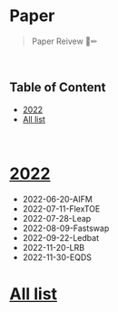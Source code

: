 # Paper

> Paper Reivew 📖✏

<br>

## Table of Content
- [2022](#2022)
- [All list](#all-list)

<br>

# [2022](https://github.com/choiish98/paper/tree/main/2022)
 - 2022-06-20-AIFM
 - 2022-07-11-FlexTOE
 - 2022-07-28-Leap
 - 2022-08-09-Fastswap
 - 2022-09-22-Ledbat
 - 2022-11-20-LRB
 - 2022-11-30-EQDS

# [All list](https://github.com/choiish98/paper/tree/main/All-list)
